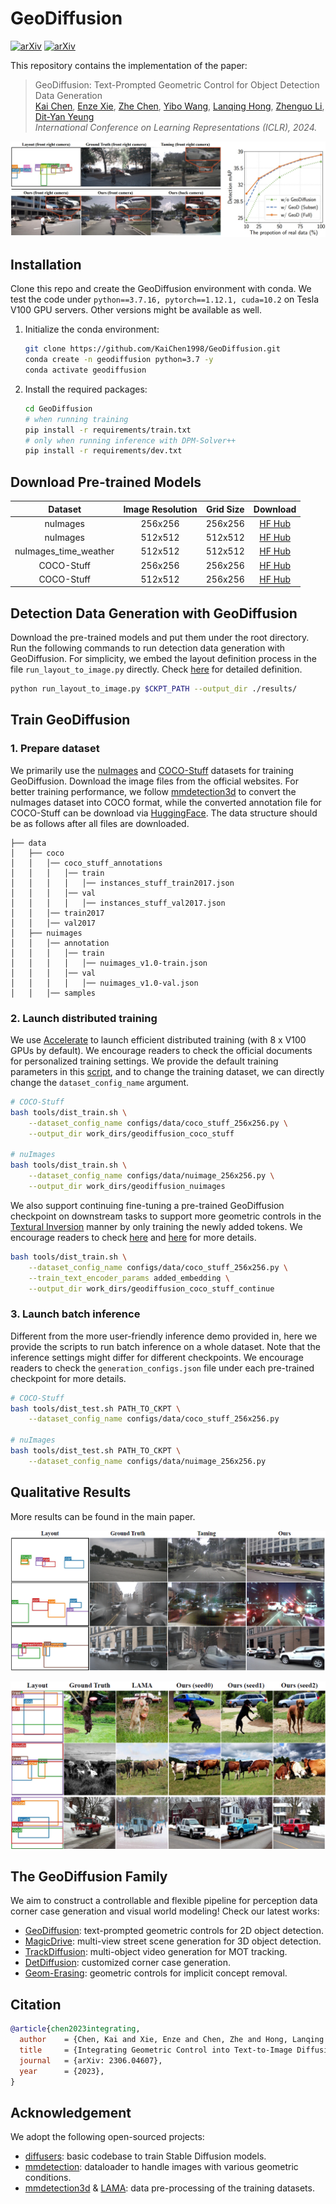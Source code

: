 # GeoDiffusion
[![arXiv](https://img.shields.io/badge/arXiv-2306.04607-b31b1b.svg?style=plastic)](https://arxiv.org/abs/2306.04607) [![arXiv](https://img.shields.io/badge/Web-GeoDiffusion-blue.svg?style=plastic)](https://kaichen1998.github.io/projects/geodiffusion/)

This repository contains the implementation of the paper:

> GeoDiffusion: Text-Prompted Geometric Control for Object Detection Data Generation <br>
> [Kai Chen](https://kaichen1998.github.io/), [Enze Xie](https://xieenze.github.io/), [Zhe Chen](https://czczup.github.io/), [Yibo Wang](https://openreview.net/profile?id=~Yibo_Wang7), [Lanqing Hong](https://scholar.google.com/citations?hl=zh-CN&user=2p7x6OUAAAAJ&view_op=list_works&sortby=pubdate), [Zhenguo Li](https://scholar.google.com/citations?user=XboZC1AAAAAJ&hl=zh-CN), [Dit-Yan Yeung](https://sites.google.com/view/dyyeung/home) <br>
> *International Conference on Learning Representations (ICLR), 2024.*

![img](./images/overview.png)



## Installation

Clone this repo and create the GeoDiffusion environment with conda. We test the code under `python==3.7.16, pytorch==1.12.1, cuda=10.2` on Tesla V100 GPU servers. Other versions might be available as well.

1. Initialize the conda environment:

   ```bash
   git clone https://github.com/KaiChen1998/GeoDiffusion.git
   conda create -n geodiffusion python=3.7 -y
   conda activate geodiffusion
   ```

2. Install the required packages:

   ```bash
   cd GeoDiffusion
   # when running training
   pip install -r requirements/train.txt
   # only when running inference with DPM-Solver++
   pip install -r requirements/dev.txt
   ```



## Download Pre-trained Models

|        Dataset        | Image Resolution | Grid Size |                           Download                           |
| :-------------------: | :--------------: | :-------: | :----------------------------------------------------------: |
|       nuImages        |     256x256      |  256x256  | [HF Hub](https://huggingface.co/KaiChen1998/geodiffusion-nuimages-256x256) |
|       nuImages        |     512x512      |  512x512  | [HF Hub](https://huggingface.co/KaiChen1998/geodiffusion-nuimages-512x512) |
| nuImages_time_weather |     512x512      |  512x512  | [HF Hub](https://huggingface.co/KaiChen1998/geodiffusion-nuimages-time-weather-512x512) |
|      COCO-Stuff       |     256x256      |  256x256  | [HF Hub](https://huggingface.co/KaiChen1998/geodiffusion-coco-stuff-256x256) |
|      COCO-Stuff       |     512x512      |  256x256  | [HF Hub](https://huggingface.co/KaiChen1998/geodiffusion-coco-stuff-512x512) |




## Detection Data Generation with GeoDiffusion

Download the pre-trained models and put them under the root directory. Run the following commands to run detection data generation with GeoDiffusion. For simplicity, we embed the layout definition process in the file `run_layout_to_image.py` directly. Check [here](./run_layout_to_image.py#L75-L82) for detailed definition.

```bash
python run_layout_to_image.py $CKPT_PATH --output_dir ./results/
```



## Train GeoDiffusion

### 1. Prepare dataset

We primarily use the [nuImages](https://www.nuscenes.org/nuimages) and [COCO-Stuff](https://cocodataset.org/#home) datasets for training GeoDiffusion. Download the image files from the official websites. For better training performance, we follow [mmdetection3d](https://github.com/open-mmlab/mmdetection3d/blob/main/configs/nuimages/README.md/#introduction) to convert the nuImages dataset into COCO format, while the converted annotation file for COCO-Stuff can be download via [HuggingFace](https://huggingface.co/datasets/KaiChen1998/coco-stuff-geodiffusion). The data structure should be as follows after all files are downloaded.

```
├── data
│   ├── coco
│   │   │── coco_stuff_annotations
│   │   │   │── train
│   │   │   │   │── instances_stuff_train2017.json
│   │   │   │── val
│   │   │   │   │── instances_stuff_val2017.json
│   │   │── train2017
│   │   │── val2017
│   ├── nuimages
│   │   │── annotation
│   │   │   │── train
│   │   │   │   │── nuimages_v1.0-train.json
│   │   │   │── val
│   │   │   │   │── nuimages_v1.0-val.json
│   │   │── samples
```

### 2. Launch distributed training

We use [Accelerate](https://huggingface.co/docs/accelerate/index) to launch efficient distributed training (with 8 x V100 GPUs by default). We encourage readers to check the official documents for personalized training settings. We provide the default training parameters in this [script](./tools/dist_train.sh), and to change the training dataset, we can directly change the `dataset_config_name` argument.

```bash
# COCO-Stuff
bash tools/dist_train.sh \
	--dataset_config_name configs/data/coco_stuff_256x256.py \
	--output_dir work_dirs/geodiffusion_coco_stuff

# nuImages
bash tools/dist_train.sh \
	--dataset_config_name configs/data/nuimage_256x256.py \
	--output_dir work_dirs/geodiffusion_nuimages
```

We also support continuing fine-tuning a pre-trained GeoDiffusion checkpoint on downstream tasks to support more geometric controls in the [Textural Inversion](https://arxiv.org/abs/2208.01618) manner by only training the newly added tokens. We encourage readers to check [here](https://github.com/KaiChen1998/GeoDiffusion/blob/main/train_geodiffusion.py#L455) and [here](https://github.com/KaiChen1998/GeoDiffusion/blob/main/train_geodiffusion.py#L488) for more details.

```bash
bash tools/dist_train.sh \
	--dataset_config_name configs/data/coco_stuff_256x256.py \
	--train_text_encoder_params added_embedding \
	--output_dir work_dirs/geodiffusion_coco_stuff_continue
```



### 3. Launch batch inference

Different from the more user-friendly inference demo provided in, here we provide the scripts to run batch inference on a whole dataset. Note that the inference settings might differ for different checkpoints. We encourage readers to check the `generation_configs.json` file under each pre-trained checkpoint for more details.

```bash
# COCO-Stuff
bash tools/dist_test.sh PATH_TO_CKPT \
	--dataset_config_name configs/data/coco_stuff_256x256.py

# nuImages
bash tools/dist_test.sh PATH_TO_CKPT \
	--dataset_config_name configs/data/nuimage_256x256.py
```



## Qualitative Results

More results can be found in the main paper.

![img](./images/qualitative_1.PNG)

![img](./images/qualitative_2.PNG)



## The GeoDiffusion Family

We aim to construct a controllable and flexible pipeline for perception data corner case generation and visual world modeling! Check our latest works:

- [GeoDiffusion](https://kaichen1998.github.io/projects/geodiffusion/): text-prompted geometric controls for 2D object detection.
- [MagicDrive](https://gaoruiyuan.com/magicdrive/): multi-view street scene generation for 3D object detection.
- [TrackDiffusion](https://kaichen1998.github.io/projects/trackdiffusion/): multi-object video generation for MOT tracking.
- [DetDiffusion](https://arxiv.org/abs/2403.13304): customized corner case generation.
- [Geom-Erasing](https://arxiv.org/abs/2310.05873): geometric controls for implicit concept removal.



## Citation

```bibtex
@article{chen2023integrating,
  author    = {Chen, Kai and Xie, Enze and Chen, Zhe and Hong, Lanqing and Li, Zhenguo and Yeung, Dit-Yan},
  title     = {Integrating Geometric Control into Text-to-Image Diffusion Models for High-Quality Detection Data Generation via Text Prompt},
  journal   = {arXiv: 2306.04607},
  year      = {2023},
}
```



## Acknowledgement

We adopt the following open-sourced projects:

- [diffusers](https://github.com/huggingface/diffusers/): basic codebase to train Stable Diffusion models.
- [mmdetection](https://github.com/open-mmlab/mmdetection): dataloader to handle images with various geometric conditions.
- [mmdetection3d](https://github.com/open-mmlab/mmdetection3d) & [LAMA](https://github.com/ZejianLi/LAMA): data pre-processing of the training datasets.
